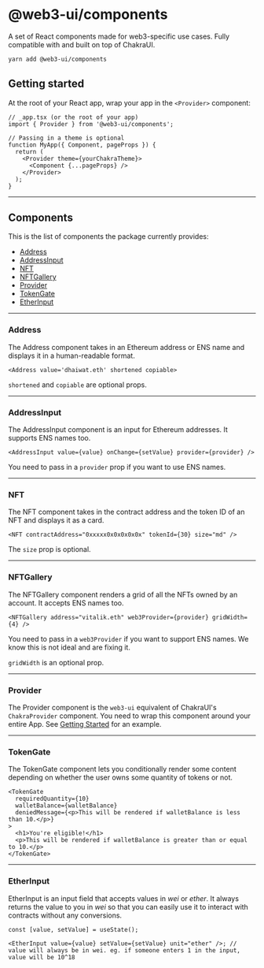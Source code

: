 # @web3-ui/components

A set of React components made for web3-specific use cases. Fully compatible with and built on top of ChakraUI.

```bash
yarn add @web3-ui/components
```

## Getting started

At the root of your React app, wrap your app in the `<Provider>` component:

```tsx
// _app.tsx (or the root of your app)
import { Provider } from '@web3-ui/components';

// Passing in a theme is optional
function MyApp({ Component, pageProps }) {
  return (
    <Provider theme={yourChakraTheme}>
      <Component {...pageProps} />
    </Provider>
  );
}
```

---

## Components

This is the list of components the package currently provides:

- [Address](#address)
- [AddressInput](#addressinput)
- [NFT](#nft)
- [NFTGallery](#nftgallery)
- [Provider](#provider)
- [TokenGate](#tokengate)
- [EtherInput](#etherinput)

---

### Address

The Address component takes in an Ethereum address or ENS name and displays it in a human-readable format.

```tsx
<Address value='dhaiwat.eth' shortened copiable>
```

`shortened` and `copiable` are optional props.

---

### AddressInput

The AddressInput component is an input for Ethereum addresses. It supports ENS names too.

```tsx
<AddressInput value={value} onChange={setValue} provider={provider} />
```

You need to pass in a `provider` prop if you want to use ENS names.

---

### NFT

The NFT component takes in the contract address and the token ID of an NFT and displays it as a card.

```tsx
<NFT contractAddress="0xxxxx0x0x0x0x0x" tokenId={30} size="md" />
```

The `size` prop is optional.

---

### NFTGallery

The NFTGallery component renders a grid of all the NFTs owned by an account. It accepts ENS names too.

```tsx
<NFTGallery address="vitalik.eth" web3Provider={provider} gridWidth={4} />
```

You need to pass in a `web3Provider` if you want to support ENS names. We know this is not ideal and are fixing it.

`gridWidth` is an optional prop.

---

### Provider

The Provider component is the `web3-ui` equivalent of ChakraUI's `ChakraProvider` component. You need to wrap this component around your entire App. See [Getting Started](#getting-started) for an example.

---

### TokenGate

The TokenGate component lets you conditionally render some content depending on whether the user owns some quantity of tokens or not.

```tsx
<TokenGate
  requiredQuantity={10}
  walletBalance={walletBalance}
  deniedMessage={<p>This will be rendered if walletBalance is less than 10.</p>}
>
  <h1>You're eligible!</h1>
  <p>This will be rendered if walletBalance is greater than or equal to 10.</p>
</TokenGate>
```

---

### EtherInput

EtherInput is an input field that accepts values in _wei_ or _ether_. It always returns the value to you in _wei_ so that you can easily use it to interact with contracts without any conversions.

```tsx
const [value, setValue] = useState();

<EtherInput value={value} setValue={setValue} unit="ether" />; // value will always be in wei. eg. if someone enters 1 in the input, value will be 10^18
```
